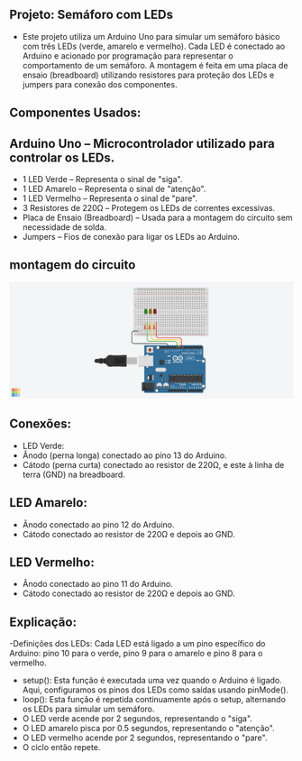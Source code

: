 ## Projeto: Semáforo com LEDs
- Este projeto utiliza um Arduino Uno para simular um semáforo básico com três LEDs (verde, amarelo e vermelho). Cada LED é conectado ao Arduino e acionado por programação para representar o comportamento de um semáforo. A montagem é feita em uma placa de ensaio (breadboard) utilizando resistores para proteção dos LEDs e jumpers para conexão dos componentes.

## Componentes Usados:
  ## Arduino Uno – Microcontrolador utilizado para controlar os LEDs.
  - 1 LED Verde – Representa o sinal de "siga".
  - 1 LED Amarelo – Representa o sinal de "atenção".
  - 1 LED Vermelho – Representa o sinal de "pare".
  - 3 Resistores de 220Ω – Protegem os LEDs de correntes excessivas.
  - Placa de Ensaio (Breadboard) – Usada para a montagem do circuito sem necessidade de solda.
  - Jumpers – Fios de conexão para ligar os LEDs ao Arduino.
## montagem do circuito
![imagem do circuito](Semáforo_led.png)
## Conexões:
   - LED Verde:
   - Ânodo (perna longa) conectado ao pino 13 do Arduino.
   - Cátodo (perna curta) conectado ao resistor de 220Ω, e este à linha de terra (GND) na breadboard.
## LED Amarelo:
  - Ânodo conectado ao pino 12 do Arduino.
  - Cátodo conectado ao resistor de 220Ω e depois ao GND.
## LED Vermelho:
  - Ânodo conectado ao pino 11 do Arduino.
  - Cátodo conectado ao resistor de 220Ω e depois ao GND.
## Explicação:
  -Definições dos LEDs: Cada LED está ligado a um pino específico do Arduino: pino 10 para o verde, pino 9 para o amarelo e pino 8 para o vermelho.
  - setup(): Esta função é executada uma vez quando o Arduino é ligado. Aqui, configuramos os pinos dos LEDs como saídas usando pinMode().
  - loop(): Esta função é repetida continuamente após o setup, alternando os LEDs para simular um semáforo.
  - O LED verde acende por 2 segundos, representando o "siga".
  - O LED amarelo pisca por 0.5 segundos, representando o "atenção".
  - O LED vermelho acende por 2 segundos, representando o "pare".
  - O ciclo então repete.
